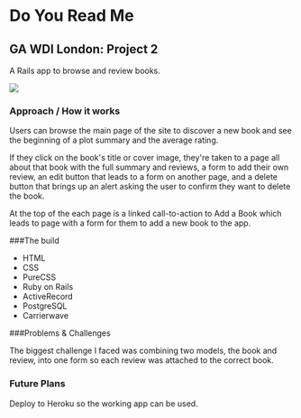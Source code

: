 # Do You Read Me

## GA WDI London: Project 2

A Rails app to browse and review books.

![](https://github.com/CarrylSorene/ga-project-two/tree/master/app/assets/images/bookapp.png)

### Approach / How it works

Users can browse the main page of the site to discover a new book and see the beginning of a plot summary and the average rating.

If they click on the book's title or cover image, they're taken to a page all about that book with the full summary and reviews, a form to add their own review, an edit button that leads to a form on another page, and a delete button that brings up an alert asking the user to confirm they want to delete the book.

At the top of the each page is a linked call-to-action to Add a Book which leads to page with a form for them to add a new book to the app.

###The build

* HTML
* CSS
* PureCSS
* Ruby on Rails
* ActiveRecord
* PostgreSQL
* Carrierwave

###Problems & Challenges

The biggest challenge I faced was combining two models, the book and review, into one form so each review was attached to the correct book.

### Future Plans

Deploy to Heroku so the working app can be used.